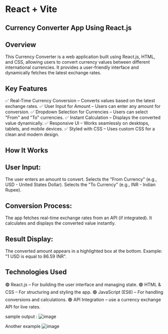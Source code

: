 # React + Vite

Currency Converter App Using React.js
--------------------------------------
Overview
-------------
This Currency Converter is a web application built using React.js, HTML, and CSS, allowing users to convert currency values between different international currencies. It provides a user-friendly interface and dynamically fetches the latest exchange rates.

Key Features
--------------
✅ Real-Time Currency Conversion – Converts values based on the latest exchange rates.
✅ User Input for Amount – Users can enter any amount for conversion.
✅ Dropdown Selection for Currencies – Users can select "From" and "To" currencies.
✅ Instant Calculation – Displays the converted value dynamically.
✅ Responsive UI – Works seamlessly on desktops, tablets, and mobile devices.
✅ Styled with CSS – Uses custom CSS for a clean and modern design.

How It Works
--------------
User Input:
-------------
The user enters an amount to convert.
Selects the "From Currency" (e.g., USD - United States Dollar).
Selects the "To Currency" (e.g., INR - Indian Rupee).

Conversion Process:
--------------------
The app fetches real-time exchange rates from an API (if integrated).
It calculates and displays the converted value instantly.

Result Display:
---------------
The converted amount appears in a highlighted box at the bottom.
Example: "1 USD is equal to 86.59 INR".

Technologies Used
------------------
🟢 React.js – For building the user interface and managing state.
🟢 HTML & CSS – For structuring and styling the app.
🟢 JavaScript (ES6) – For handling conversions and calculations.
🟢 API Integration  –  use a currency exchange API for live rates.

sample output :
![image](https://github.com/user-attachments/assets/99e56062-6946-4b06-8649-69034bbccd1e)

Another example 
![image](https://github.com/user-attachments/assets/90a79a71-d39b-412f-abbe-8742186ed69f)

